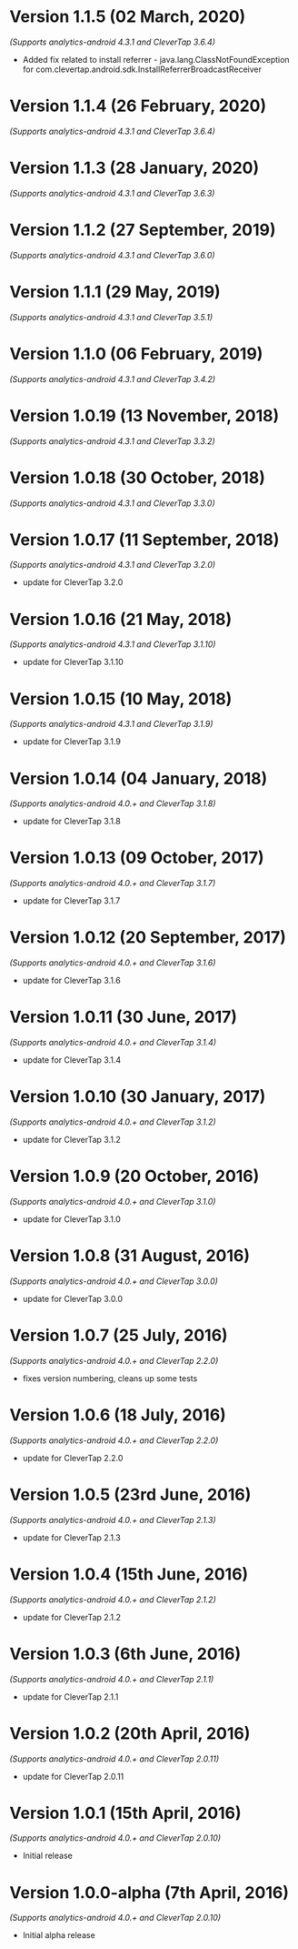Version 1.1.5 (02 March, 2020)
===================================
*(Supports analytics-android 4.3.1 and CleverTap 3.6.4)*

 * Added fix related to install referrer - java.lang.ClassNotFoundException for com.clevertap.android.sdk.InstallReferrerBroadcastReceiver

Version 1.1.4 (26 February, 2020)
===================================
*(Supports analytics-android 4.3.1 and CleverTap 3.6.4)*

Version 1.1.3 (28 January, 2020)
===================================
*(Supports analytics-android 4.3.1 and CleverTap 3.6.3)*

Version 1.1.2 (27 September, 2019)
===================================
*(Supports analytics-android 4.3.1 and CleverTap 3.6.0)*

Version 1.1.1 (29 May, 2019)
===================================
*(Supports analytics-android 4.3.1 and CleverTap 3.5.1)*

Version 1.1.0 (06 February, 2019)
===================================
*(Supports analytics-android 4.3.1 and CleverTap 3.4.2)*

Version 1.0.19 (13 November, 2018)
===================================
*(Supports analytics-android 4.3.1 and CleverTap 3.3.2)*


Version 1.0.18 (30 October, 2018)
===================================
*(Supports analytics-android 4.3.1 and CleverTap 3.3.0)*

Version 1.0.17 (11 September, 2018)
===================================
*(Supports analytics-android 4.3.1 and CleverTap 3.2.0)*

  * update for CleverTap 3.2.0

Version 1.0.16 (21 May, 2018)
===================================
*(Supports analytics-android 4.3.1 and CleverTap 3.1.10)*

  * update for CleverTap 3.1.10

Version 1.0.15 (10 May, 2018)
===================================
*(Supports analytics-android 4.3.1 and CleverTap 3.1.9)*

  * update for CleverTap 3.1.9

Version 1.0.14 (04 January, 2018)
===================================
*(Supports analytics-android 4.0.+ and CleverTap 3.1.8)*

  * update for CleverTap 3.1.8

Version 1.0.13 (09 October, 2017)
===================================
*(Supports analytics-android 4.0.+ and CleverTap 3.1.7)*

  * update for CleverTap 3.1.7

Version 1.0.12 (20 September, 2017)
===================================
*(Supports analytics-android 4.0.+ and CleverTap 3.1.6)*

  * update for CleverTap 3.1.6

Version 1.0.11 (30 June, 2017)
===================================
*(Supports analytics-android 4.0.+ and CleverTap 3.1.4)*

  * update for CleverTap 3.1.4

Version 1.0.10 (30 January, 2017)
===================================
*(Supports analytics-android 4.0.+ and CleverTap 3.1.2)*

  * update for CleverTap 3.1.2

Version 1.0.9 (20 October, 2016)
===================================
*(Supports analytics-android 4.0.+ and CleverTap 3.1.0)*

  * update for CleverTap 3.1.0

Version 1.0.8 (31 August, 2016)
===================================
*(Supports analytics-android 4.0.+ and CleverTap 3.0.0)*

  * update for CleverTap 3.0.0

Version 1.0.7 (25 July, 2016)
===================================
*(Supports analytics-android 4.0.+ and CleverTap 2.2.0)*

  * fixes version numbering, cleans up some tests

Version 1.0.6 (18 July, 2016)
===================================
*(Supports analytics-android 4.0.+ and CleverTap 2.2.0)*

  * update for CleverTap 2.2.0

Version 1.0.5 (23rd June, 2016)
===================================
*(Supports analytics-android 4.0.+ and CleverTap 2.1.3)*

  * update for CleverTap 2.1.3

Version 1.0.4 (15th June, 2016)
===================================
*(Supports analytics-android 4.0.+ and CleverTap 2.1.2)*

  * update for CleverTap 2.1.2

Version 1.0.3 (6th June, 2016)
===================================
*(Supports analytics-android 4.0.+ and CleverTap 2.1.1)*

  * update for CleverTap 2.1.1

Version 1.0.2 (20th April, 2016)
===================================
*(Supports analytics-android 4.0.+ and CleverTap 2.0.11)*

  * update for CleverTap 2.0.11

Version 1.0.1 (15th April, 2016)
===================================
*(Supports analytics-android 4.0.+ and CleverTap 2.0.10)*

  * Initial release

Version 1.0.0-alpha (7th April, 2016)
===================================
*(Supports analytics-android 4.0.+ and CleverTap 2.0.10)*

  * Initial alpha release

